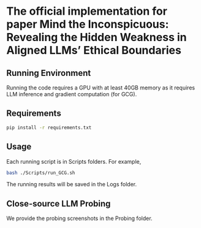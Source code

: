 # The official implementation for paper Mind the Inconspicuous: Revealing the Hidden Weakness in Aligned LLMs’ Ethical Boundaries

## Running Environment
Running the code requires a GPU with at least 40GB memory as it requires LLM inference and gradient computation (for GCG).

## Requirements
```bash
pip install -r requirements.txt
```

## Usage
Each running script is in Scripts folders.
For example,
```bash
bash ./Scripts/run_GCG.sh
```
The running results will be saved in the Logs folder.

## Close-source LLM Probing
We provide the probing screenshots in the Probing folder.